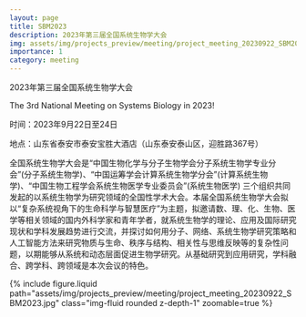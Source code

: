 ```yaml
---
layout: page
title: SBM2023
description: 2023年第三届全国系统生物学大会
img: assets/img/projects_preview/meeting/project_meeting_20230922_SBM2023.jpg
importance: 1
category: meeting
---
```


2023年第三届全国系统生物学大会

The 3rd National Meeting on Systems Biology in 2023!

时间：2023年9月22日至24日

地点：山东省泰安市泰安宝胜大酒店（山东泰安泰山区，迎胜路367号）

全国系统生物学大会是“中国生物化学与分子生物学会分子系统生物学专业分会”(分子系统生物学)、“中国运筹学会计算系统生物学分会”(计算系统生物学)、“中国生物工程学会系统生物医学专业委员会”(系统生物医学) 三个组织共同发起的以系统生物学为研究领域的全国性学术大会。本届全国系统生物学大会拟以“复杂系统视角下的生命科学与智慧医疗”为主题，拟邀请数、理、化、生物、医学等相关领域的国内外科学家和青年学者，就系统生物学的理论、应用及国际研究现状和学科发展趋势进行交流，并探讨如何用分子、网络、系统生物学研究策略和人工智能方法来研究物质与生命、秩序与结构、相关性与思维反映等的复杂性问题，以期能够从系统和动态层面促进生物学研究。从基础研究到应用研究，学科融合、跨学科、跨领域是本次会议的特色。

<div class="row mt-3">
    <div class="col-sm mt-3 mt-md-0">
        {% include figure.liquid path="assets/img/projects_preview/meeting/project_meeting_20230922_SBM2023.jpg" class="img-fluid rounded z-depth-1" zoomable=true %}
    </div>
</div>